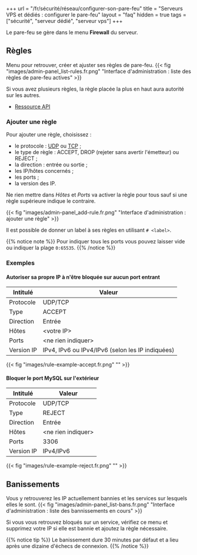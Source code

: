 +++
url = "/fr/sécurité/réseau/configurer-son-pare-feu"
title = "Serveurs VPS et dédiés : configurer le pare-feu"
layout = "faq"
hidden = true
tags = ["sécurité", "serveur dédié", "serveur vps"]
+++

Le pare-feu se gère dans le menu **Firewall** du serveur.

## Règles
Menu pour retrouver, créer et ajuster ses règles de pare-feu.
{{< fig "images/admin-panel_list-rules.fr.png" "Interface d'administration : liste des règles de pare-feu actives" >}}

Si vous avez plusieurs règles, la règle placée la plus en haut aura autorité sur les autres.

- [Ressource API](https://api.alwaysdata.com/v1/firewall/doc/)


### Ajouter une règle
Pour ajouter une règle, choisissez :

- le protocole : [UDP](https://fr.wikipedia.org/wiki/User_Datagram_Protocol) ou [TCP](https://fr.wikipedia.org/wiki/Transmission_Control_Protocol) ;
- le type de règle : ACCEPT, DROP (rejeter sans avertir l'émetteur) ou REJECT ;
- la direction : entrée ou sortie ;
- les IP/hôtes concernés ;
- les ports ;
- la version des IP.

Ne rien mettre dans *Hôtes* et *Ports* va activer la règle pour tous sauf si une règle supérieure indique le contraire.

{{< fig "images/admin-panel_add-rule.fr.png" "Interface d'administration : ajouter une règle" >}}

Il est possible de donner un label à ses règles en utilisant ```# <label>```.

{{% notice note %}}
Pour indiquer tous les ports vous pouvez laisser vide ou indiquer la plage `0:65535`.
{{% /notice %}}

### Exemples

#### Autoriser sa propre IP à n'être bloquée sur aucun port entrant

| Intitulé   | Valeur                                           |
|------------|--------------------------------------------------|
| Protocole  | UDP/TCP                                          |
| Type       | ACCEPT                                           |
| Direction  | Entrée                                           |
| Hôtes      | \<votre IP>                                      |
| Ports      | \<ne rien indiquer>                              |
| Version IP | IPv4, IPv6 ou IPv4/IPv6 (selon les IP indiquées) |

{{< fig "images/rule-example-accept.fr.png" "" >}}

#### Bloquer le port MySQL sur l'extérieur

| Intitulé   | Valeur                                           |
|------------|--------------------------------------------------|
| Protocole  | UDP/TCP                                          |
| Type       | REJECT                                           |
| Direction  | Entrée                                           |
| Hôtes      | \<ne rien indiquer>                              |
| Ports      | 3306                                             |
| Version IP | IPv4/IPv6                                        |

{{< fig "images/rule-example-reject.fr.png" "" >}}


## Banissements
Vous y retrouverez les IP actuellement bannies et les services sur lesquels elles le sont.
{{< fig "images/admin-panel_list-bans.fr.png" "Interface d'administration : liste des bannissements en cours" >}}

Si vous vous retrouvez bloqués sur un service, vérifiez ce menu et supprimez votre IP si elle est bannie et ajoutez la règle nécessaire. 

{{% notice tip %}}
Le banissement dure 30 minutes par défaut et a lieu après une dizaine d'échecs de connexion.
{{% /notice %}}
